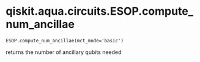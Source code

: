 # qiskit.aqua.circuits.ESOP.compute\_num\_ancillae

`ESOP.compute_num_ancillae(mct_mode='basic')`

returns the number of ancillary qubits needed
